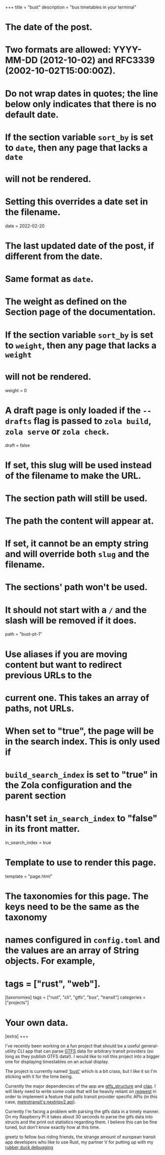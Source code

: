+++
title = "bust"
description = "bus timetables in your terminal"

# The date of the post.
# Two formats are allowed: YYYY-MM-DD (2012-10-02) and RFC3339 (2002-10-02T15:00:00Z).
# Do not wrap dates in quotes; the line below only indicates that there is no default date.
# If the section variable `sort_by` is set to `date`, then any page that lacks a `date`
# will not be rendered.
# Setting this overrides a date set in the filename.
date = 2022-02-20

# The last updated date of the post, if different from the date.
# Same format as `date`.

# The weight as defined on the Section page of the documentation.
# If the section variable `sort_by` is set to `weight`, then any page that lacks a `weight`
# will not be rendered.
weight = 0

# A draft page is only loaded if the `--drafts` flag is passed to `zola build`, `zola serve` or `zola check`.
draft = false

# If set, this slug will be used instead of the filename to make the URL.
# The section path will still be used.

# The path the content will appear at.
# If set, it cannot be an empty string and will override both `slug` and the filename.
# The sections' path won't be used.
# It should not start with a `/` and the slash will be removed if it does.
path = "bust-pt-1"

# Use aliases if you are moving content but want to redirect previous URLs to the
# current one. This takes an array of paths, not URLs.

# When set to "true", the page will be in the search index. This is only used if
# `build_search_index` is set to "true" in the Zola configuration and the parent section
# hasn't set `in_search_index` to "false" in its front matter.
in_search_index = true

# Template to use to render this page.
template = "page.html"

# The taxonomies for this page. The keys need to be the same as the taxonomy
# names configured in `config.toml` and the values are an array of String objects. For example,
# tags = ["rust", "web"].
[taxonomies]
tags = ["rust", "cli", "gtfs", "bus", "transit"]
categories = ["projects"]


# Your own data.
[extra]
+++

I've recently been working on a fun project that should be a useful general-utility CLI app that can parse [GTFS](https://gtfs.org/) data for arbitrary transit providers (so long as they publish GTFS data!). I would like to roll this project into a bigger one for displaying timestables on an actual display.

<!-- more -->


The project is currently named ['bust'](https://github.com/facklambda/bust) which is a bit crass, but I like it so I'm sticking with it for the time being.

Currently the major dependencies of the app are [gtfs_structure](https://github.com/rust-transit/gtfs-structure) and [clap](https://github.com/clap-rs/clap). I will likely need to write some code that will be heavily reliant on [reqwest](https://github.com/seanmonstar/reqwest) in order to implement a feature that polls transit provider specific APIs (in this case, [metrotransit's nextripv2 api](https://svc.metrotransit.org/swagger/index.html?urls.primaryName=NexTrip%20API%20-%20v2)).

Currently I'm facing a problem with parsing the gtfs data in a timely manner. On my Raspberry Pi it takes about 30 seconds to parse the gtfs data into structs and the print out statistics regarding them. I believe this can be fine tuned, but don't know exactly how at this time.


greetz to fellow bus riding friends, the strange amount of european transit app developers who like to use Rust, my partner V for putting up with my [rubber duck debugging](https://en.wikipedia.org/wiki/Rubber_duck_debugging)